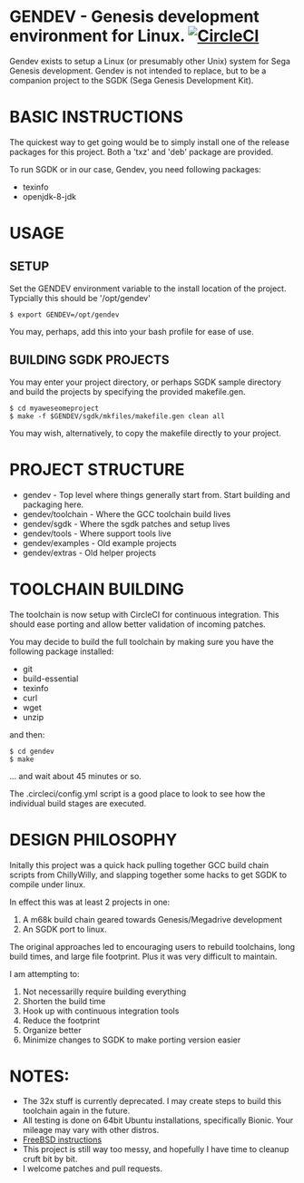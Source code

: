 # GENDEV - Genesis development environment for Linux. [![CircleCI](https://circleci.com/gh/rhargreaves/gendev.svg?style=svg)](https://circleci.com/gh/rhargreaves/gendev)

Gendev exists to setup a Linux (or presumably other Unix) system for Sega
Genesis development. Gendev is not intended to replace, but to be a companion project to the SGDK
(Sega Genesis Development Kit).


BASIC INSTRUCTIONS
==================
The quickest way to get going would be to simply install one of the release
packages for this project.  Both a 'txz' and 'deb' package are provided.

To run SGDK or in our case, Gendev, you need following packages:
 - texinfo 
 - openjdk-8-jdk

USAGE
=====

SETUP
-----
Set the GENDEV environment variable to the install location of the project.
Typcially this should be '/opt/gendev'

```
$ export GENDEV=/opt/gendev
```

You may, perhaps, add this into your bash profile for ease of use.

BUILDING SGDK PROJECTS
----------------------

You may enter your project directory, or perhaps SGDK sample directory and
build the projects by specifying the provided makefile.gen.

```
$ cd myaweseomeproject
$ make -f $GENDEV/sgdk/mkfiles/makefile.gen clean all
```

You may wish, alternatively, to copy the makefile directly to your project.

PROJECT STRUCTURE
=================

* gendev - Top level where things generally start from.  Start building and
  packaging here.
* gendev/toolchain - Where the GCC toolchain build lives
* gendev/sgdk - Where the sgdk patches and setup lives
* gendev/tools - Where support tools live
* gendev/examples - Old example projects
* gendev/extras - Old helper projects

TOOLCHAIN BUILDING
==================

The toolchain is now setup with CircleCI for continuous integration. This
should ease porting and allow better validation of incoming patches.

You may decide to build the full toolchain by making sure you have the following
package installed:
 - git
 - build-essential
 - texinfo
 - curl
 - wget
 - unzip

and then:
```
$ cd gendev
$ make
```
... and wait about 45 minutes or so.

The .circleci/config.yml script is a good place to look to see how the individual
build stages are executed.


DESIGN PHILOSOPHY
=================

Initally this project was a quick hack pulling together GCC build chain
scripts from ChillyWilly, and slapping together some hacks to get SGDK to
compile under linux.

In effect this was at least 2 projects in one:  

1. A m68k build chain geared towards Genesis/Megadrive development
2. An SGDK port to linux.

The original approaches led to encouraging users to rebuild toolchains, long
build times, and large file footprint.  Plus it was very difficult to
maintain.

I am attempting to:

1. Not necessarilly require building everything
2. Shorten the build time
3. Hook up with continuous integration tools
4. Reduce the footprint
5. Organize better
6. Minimize changes to SGDK to make porting version easier


NOTES:
======

* The 32x stuff is currently deprecated. I may create steps to build this
  toolchain again in the future.
* All testing is done on 64bit Ubuntu installations, specifically Bionic.
  Your mileage may vary with other distros.
* [FreeBSD instructions](doc/FreeBSD.md)
* This project is still way too messy, and hopefully I have time to cleanup
  cruft bit by bit.
* I welcome patches and pull requests.
